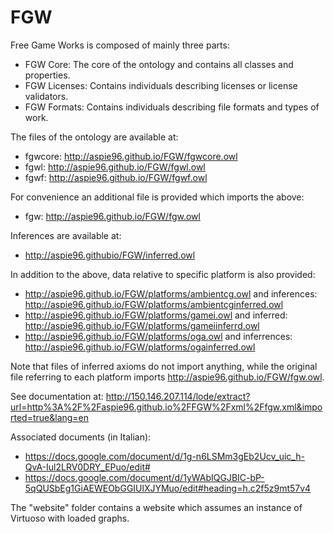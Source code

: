 # FGW
Free Game Works is composed of mainly three parts:
- FGW Core: The core of the ontology and contains all classes and properties.
- FGW Licenses: Contains individuals describing licenses or license validators.
- FGW Formats: Contains individuals describing file formats and types of work.

The files of the ontology are available at:
- fgwcore: http://aspie96.github.io/FGW/fgwcore.owl
- fgwl: http://aspie96.github.io/FGW/fgwl.owl
- fgwf: http://aspie96.github.io/FGW/fgwf.owl

For convenience an additional file is provided which imports the above:
- fgw: http://aspie96.github.io/FGW/fgw.owl

Inferences are available at:
- http://aspie96.githubio/FGW/inferred.owl

In addition to the above, data relative to specific platform is also provided:
- http://aspie96.github.io/FGW/platforms/ambientcg.owl and inferences: http://aspie96.github.io/FGW/platforms/ambientcginferred.owl
- http://aspie96.github.io/FGW/platforms/gamei.owl and inferred: http://aspie96.github.io/FGW/platforms/gameiinferrd.owl
- http://aspie96.github.io/FGW/platforms/oga.owl and inferrences: http://aspie96.github.io/FGW/platforms/ogainferred.owl

Note that files of inferred axioms do not import anything, while the original file referring to each platform imports http://aspie96.github.io/FGW/fgw.owl.

See documentation at: http://150.146.207.114/lode/extract?url=http%3A%2F%2Faspie96.github.io%2FFGW%2Fxml%2Ffgw.xml&imported=true&lang=en

Associated documents (in Italian):
- https://docs.google.com/document/d/1g-n6LSMm3gEb2Ucv_uic_h-QvA-Iul2LRV0DRY_EPuo/edit#
- https://docs.google.com/document/d/1yWAbIQGJBIC-bP-5qQUSbEg1GiAEWEObGGIUlXJYMuo/edit#heading=h.c2f5z9mt57v4

The "website" folder contains a website which assumes an instance of Virtuoso with loaded graphs.
